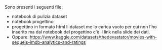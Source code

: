 Sono presenti i seguenti file:

- notebook di pulizia dataset
- notebook progettino
- progettino in formato html Il dataset me lo carica vuoto per cui non l'ho inserito ma dal notebook del progettino c'è il link nella slide dei dati.
- Oppure: https://www.kaggle.com/datasets/thedevastator/movies-with-sequels-imdb-analytics-and-ratings
